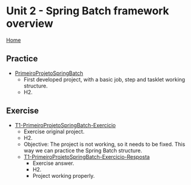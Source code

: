 # Unit 2 - Spring Batch framework overview

[Home](../../)

## Practice
- [PrimeiroProjetoSpringBatch](practice/primeiro-projeto-spring-batch)
    - First developed project, with a basic job, step and tasklet working structure.
    - H2.

## Exercise
- [T1-PrimeiroProjetoSpringBatch-Exercicio](exercise/T1-PrimeiroProjetoSpringBatch-Exercicio)
    - Exercise original project.
    - H2.
    - Objective: The project is not working, so it needs to be fixed. This way we can practice the Spring Batch structure.
    - [T1-PrimeiroProjetoSpringBatch-Exercicio-Resposta](exercise/T1-PrimeiroProjetoSpringBatch-Exercicio-Resposta)
        - Exercise answer.
        - H2.
        - Project working properly.
